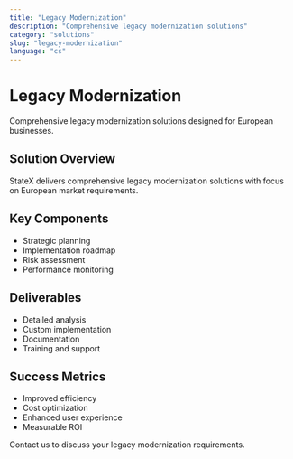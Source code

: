 ```yaml
---
title: "Legacy Modernization"
description: "Comprehensive legacy modernization solutions"
category: "solutions"
slug: "legacy-modernization"
language: "cs"
---
```


# Legacy Modernization

Comprehensive legacy modernization solutions designed for European businesses.

## Solution Overview

StateX delivers comprehensive legacy modernization solutions with focus on European market requirements.

## Key Components

- Strategic planning
- Implementation roadmap
- Risk assessment
- Performance monitoring

## Deliverables

- Detailed analysis
- Custom implementation
- Documentation
- Training and support

## Success Metrics

- Improved efficiency
- Cost optimization
- Enhanced user experience
- Measurable ROI

Contact us to discuss your legacy modernization requirements.